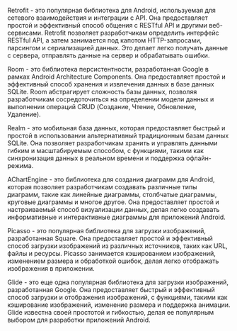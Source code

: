 Retrofit - это популярная библиотека для Android, используемая для сетевого взаимодействия и интеграции с API. 
Она предоставляет простой и эффективный способ общения с RESTful API и другими веб-сервисами. 
Retrofit позволяет разработчикам определить интерфейс RESTful API, а затем занимается под капотом HTTP-запросами, парсингом и сериализацией данных. 
Это делает легко получать данные с сервера, отправлять данные на сервер и обрабатывать ошибки.

Room - это библиотека персистентности, разработанная Google в рамках Android Architecture Components. 
Она предоставляет простой и эффективный способ хранения и извлечения данных в базе данных SQLite. 
Room абстрагирует сложность базы данных, позволяя разработчикам сосредоточиться на определении 
модели данных и выполнении операций CRUD (Создание, Чтение, Обновление, Удаление).

Realm - это мобильная база данных, которая предоставляет быстрый и простой в использовании альтернативный 
традиционным базам данных SQLite. Она позволяет разработчикам хранить и управлять данными гибким и масштабируемым 
способом, с функциями, такими как синхронизация данных в реальном времени и поддержка офлайн-режима.

AChartEngine - это библиотека для создания диаграмм для Android, которая позволяет разработчикам создавать различные 
типы диаграмм, такие как линейные диаграммы, столбчатые диаграммы, круговые диаграммы и многое другое. 
Она предоставляет простой и настраиваемый способ визуализации данных, делая легко создавать информативные и 
интерактивные диаграммы для приложений Android.

Picasso - это популярная библиотека для загрузки изображений, разработанная Square. 
Она предоставляет простой и эффективный способ загрузки изображений из различных источников, таких как URL, 
файлы и ресурсы. Picasso занимается кэшированием изображений, изменением размера и обработкой ошибок, делая 
легко отображать изображения в приложении.

Glide - это еще одна популярная библиотека для загрузки изображений, разработанная Google. 
Она предоставляет быстрый и эффективный способ загрузки и отображения изображений, с функциями, 
такими как кэширование изображений, изменение размера и поддержка анимации. Glide известна своей 
простотой и гибкостью, делая ее популярным выбором для разработки приложений Android.